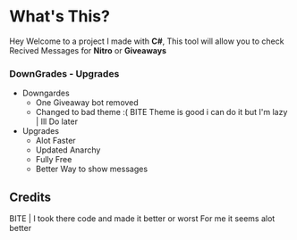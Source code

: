 # What's This?
Hey Welcome to a project I made with **C#**, This tool will allow you to check Recived Messages for **Nitro** or **Giveaways**
### DownGrades - Upgrades
- Downgardes
    - One Giveaway bot removed
    - Changed to bad theme :( BITE Theme is good i can do it but I'm lazy | Ill Do later
- Upgrades
    - Alot Faster
    - Updated Anarchy
    - Fully Free
    - Better Way to show messages
## Credits
BITE | I took there code and made it better or worst For me it seems alot better
